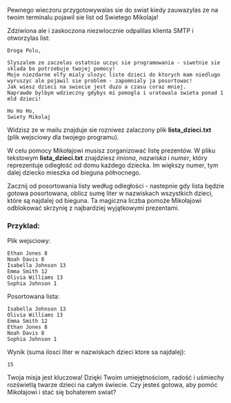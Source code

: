 Pewnego wieczoru przygotowywalas sie do swiat kiedy zauwazylas ze na twoim terminalu pojawil sie list od Swietego Mikolaja!

Zdziwiona ale i zaskoczona niezwlocznie odpalilas klienta SMTP i otworzylas list:

```
Droga Polu,

Slyszalem ze zaczelas ostatnio uczyc sie programowania - siwetnie sie sklada bo potrzebuje twojej pomocy!
Moje niezdarne elfy mialy ulozyc liste dzieci do ktorych mam niedlugo wyruszyc ale pojawil sie problem - zapomnialy ja posortowac!
Jak wiesz dzieci na swiecie jest duzo a czasu coraz mniej.
Naprawde bylbym wdzieczny gdybys mi pomogla i uratowala swieta ponad 1 mld dzieci!

Ho Ho Ho,
Swiety Mikolaj
```

Widzisz ze w mailu znajduje sie rozniwez zalaczony plik **lista_dzieci.txt** (plik wejsciowy dla twojego programu).

W celu pomocy Mikołajowi musisz zorganizować listę prezentów. W pliku tekstowym **lista_dzieci.txt** znajdziesz _imiona_, _nazwiska_ i _numer_, który reprezentuje odległość od domu każdego dziecka. Im większy numer, tym dalej dziecko mieszka od bieguna północnego.

Zacznij od posortowania listy według odległości - nastepnie gdy lista będzie gotowa posortowana, oblicz sumę liter w nazwiskach wszystkich dzieci, które są najdalej od bieguna. Ta magiczna liczba pomoże Mikołajowi odblokować skrzynię z najbardziej wyjątkowymi prezentami.

### Przyklad:

Plik wejsciowy:

```
Ethan Jones 8
Noah Davis 8
Isabella Johnson 13
Emma Smith 12
Olivia Williams 13
Sophia Johnson 1
```

Posortowana lista:

```
Isabella Johnson 13
Olivia Williams 13
Emma Smith 12
Ethan Jones 8
Noah Davis 8
Sophia Johnson 1
```

Wynik (suma ilosci liter w nazwiskach dzieci ktore sa najdalej):

```
15
```

Twoja misja jest kluczowa! Dzięki Twoim umiejętnościom, radość i uśmiechy rozświetlą twarze dzieci na całym świecie. Czy jesteś gotowa, aby pomóc Mikołajowi i stać się bohaterem swiat?

